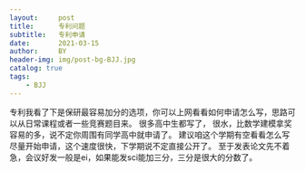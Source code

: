 ```yaml
---
layout:     post
title:      专利问题
subtitle:   专利申请
date:       2021-03-15
author:     BY
header-img: img/post-bg-BJJ.jpg
catalog: true
tags:
    - BJJ
---
```

专利我看了下是保研最容易加分的选项，你可以上网看看如何申请怎么写，思路可以从日常课程或者一些竞赛题目来。
很多高中生都写了， 很水，比数学建模拿奖容易的多，说不定你周围有同学高中就申请了。
建议咱这个学期有空看看怎么写尽量开始申请，这个速度很快，下学期说不定直接公开了。
至于发表论文先不着急，会议好发一般是ei，如果能发sci能加三分，三分是很大的分数了。
